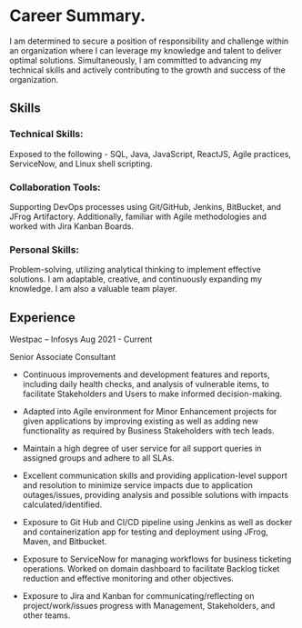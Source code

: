 # Career Summary. 

I am determined to secure a position of responsibility and challenge within an organization where I can leverage my knowledge and talent to deliver optimal solutions. Simultaneously, I am committed to advancing my technical skills and actively contributing to the growth and success of the organization. 

 

## Skills 

### Technical Skills:  

Exposed to the following - SQL, Java, JavaScript, ReactJS, Agile practices, ServiceNow, and Linux shell scripting. 

 

### Collaboration Tools:  

Supporting DevOps processes using Git/GitHub, Jenkins, BitBucket, and JFrog Artifactory. Additionally, familiar with Agile methodologies and worked with Jira Kanban Boards. 

 

### Personal Skills:  

Problem-solving, utilizing analytical thinking to implement effective solutions. I am adaptable, creative, and continuously expanding my knowledge. I am also a valuable team player. 

 

## Experience 

Westpac – Infosys     Aug 2021 - Current 

Senior Associate Consultant 
 

* Continuous improvements and development features and reports, including daily health checks, and analysis of vulnerable items, to facilitate Stakeholders and Users to make informed decision-making. 

* Adapted into Agile environment for Minor Enhancement projects for given applications by improving existing as well as adding new functionality as required by Business Stakeholders with tech leads. 

* Maintain a high degree of user service for all support queries in assigned groups and adhere to all SLAs. 

* Excellent communication skills and providing application-level support and resolution to minimize service impacts due to application outages/issues, providing analysis and possible solutions with impacts calculated/identified. 

* Exposure to Git Hub and CI/CD pipeline using Jenkins as well as docker and containerization app for testing and deployment using JFrog, Maven, and Bitbucket. 

* Exposure to ServiceNow for managing workflows for business ticketing operations. Worked on domain dashboard to facilitate Backlog ticket reduction and effective monitoring and other objectives. 

* Exposure to Jira and Kanban for communicating/reflecting on project/work/issues progress with Management, Stakeholders, and other teams. 

 

